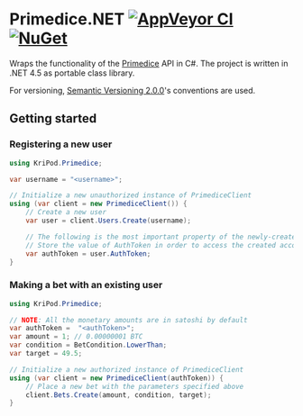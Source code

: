 # Primedice.NET [![AppVeyor CI](https://img.shields.io/appveyor/ci/kripod/primedice-net/master.svg)](https://ci.appveyor.com/project/kripod/primedice-net) [![NuGet](https://img.shields.io/nuget/v/Primedice.NET.svg)](https://www.nuget.org/packages/Primedice.NET)
Wraps the functionality of the [Primedice][] API in C#.
The project is written in .NET 4.5 as portable class library.

For versioning, [Semantic Versioning 2.0.0][]'s conventions are used.

[Primedice]: https://primedice.com
[Semantic Versioning 2.0.0]: http://semver.org/spec/v2.0.0.html

## Getting started
### Registering a new user
``` csharp
using KriPod.Primedice;

var username = "<username>";

// Initialize a new unauthorized instance of PrimediceClient
using (var client = new PrimediceClient()) {
    // Create a new user
    var user = client.Users.Create(username);

    // The following is the most important property of the newly-created user
    // Store the value of AuthToken in order to access the created account later
    var authToken = user.AuthToken;
}
```

### Making a bet with an existing user
``` csharp
using KriPod.Primedice;

// NOTE: All the monetary amounts are in satoshi by default
var authToken =  "<authToken>";
var amount = 1; // 0.00000001 BTC
var condition = BetCondition.LowerThan;
var target = 49.5;

// Initialize a new authorized instance of PrimediceClient
using (var client = new PrimediceClient(authToken)) {
    // Place a new bet with the parameters specified above
    client.Bets.Create(amount, condition, target);
}
```
